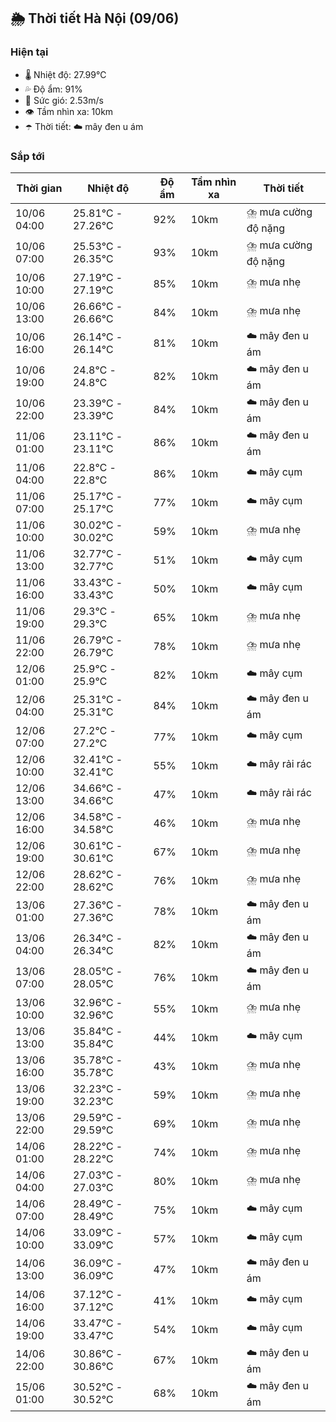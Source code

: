 ## 🌦️ Thời tiết Hà Nội (09/06)

### Hiện tại

- 🌡️ Nhiệt độ: 27.99℃
- 💦 Độ ẩm: 91%
- 💨 Sức gió: 2.53m/s
- 👁️ Tầm nhìn xa: 10km
- ☂️ Thời tiết: ☁️ mây đen u ám

### Sắp tới

| Thời gian | Nhiệt độ | Độ ẩm | Tầm nhìn xa | Thời tiết |
| --- | --- | --- | --- | --- |
| 10/06 04:00 | 25.81℃ - 27.26℃ | 92% | 10km | ⛈️ mưa cường độ nặng |
| 10/06 07:00 | 25.53℃ - 26.35℃ | 93% | 10km | ⛈️ mưa cường độ nặng |
| 10/06 10:00 | 27.19℃ - 27.19℃ | 85% | 10km | ⛈️ mưa nhẹ |
| 10/06 13:00 | 26.66℃ - 26.66℃ | 84% | 10km | ⛈️ mưa nhẹ |
| 10/06 16:00 | 26.14℃ - 26.14℃ | 81% | 10km | ☁️ mây đen u ám |
| 10/06 19:00 | 24.8℃ - 24.8℃ | 82% | 10km | ☁️ mây đen u ám |
| 10/06 22:00 | 23.39℃ - 23.39℃ | 84% | 10km | ☁️ mây đen u ám |
| 11/06 01:00 | 23.11℃ - 23.11℃ | 86% | 10km | ☁️ mây đen u ám |
| 11/06 04:00 | 22.8℃ - 22.8℃ | 86% | 10km | ☁️ mây cụm |
| 11/06 07:00 | 25.17℃ - 25.17℃ | 77% | 10km | ☁️ mây cụm |
| 11/06 10:00 | 30.02℃ - 30.02℃ | 59% | 10km | ⛈️ mưa nhẹ |
| 11/06 13:00 | 32.77℃ - 32.77℃ | 51% | 10km | ☁️ mây cụm |
| 11/06 16:00 | 33.43℃ - 33.43℃ | 50% | 10km | ☁️ mây cụm |
| 11/06 19:00 | 29.3℃ - 29.3℃ | 65% | 10km | ⛈️ mưa nhẹ |
| 11/06 22:00 | 26.79℃ - 26.79℃ | 78% | 10km | ⛈️ mưa nhẹ |
| 12/06 01:00 | 25.9℃ - 25.9℃ | 82% | 10km | ☁️ mây cụm |
| 12/06 04:00 | 25.31℃ - 25.31℃ | 84% | 10km | ☁️ mây đen u ám |
| 12/06 07:00 | 27.2℃ - 27.2℃ | 77% | 10km | ☁️ mây cụm |
| 12/06 10:00 | 32.41℃ - 32.41℃ | 55% | 10km | ☁️ mây rải rác |
| 12/06 13:00 | 34.66℃ - 34.66℃ | 47% | 10km | ☁️ mây rải rác |
| 12/06 16:00 | 34.58℃ - 34.58℃ | 46% | 10km | ⛈️ mưa nhẹ |
| 12/06 19:00 | 30.61℃ - 30.61℃ | 67% | 10km | ⛈️ mưa nhẹ |
| 12/06 22:00 | 28.62℃ - 28.62℃ | 76% | 10km | ⛈️ mưa nhẹ |
| 13/06 01:00 | 27.36℃ - 27.36℃ | 78% | 10km | ☁️ mây đen u ám |
| 13/06 04:00 | 26.34℃ - 26.34℃ | 82% | 10km | ☁️ mây đen u ám |
| 13/06 07:00 | 28.05℃ - 28.05℃ | 76% | 10km | ☁️ mây đen u ám |
| 13/06 10:00 | 32.96℃ - 32.96℃ | 55% | 10km | ⛈️ mưa nhẹ |
| 13/06 13:00 | 35.84℃ - 35.84℃ | 44% | 10km | ☁️ mây cụm |
| 13/06 16:00 | 35.78℃ - 35.78℃ | 43% | 10km | ⛈️ mưa nhẹ |
| 13/06 19:00 | 32.23℃ - 32.23℃ | 59% | 10km | ⛈️ mưa nhẹ |
| 13/06 22:00 | 29.59℃ - 29.59℃ | 69% | 10km | ⛈️ mưa nhẹ |
| 14/06 01:00 | 28.22℃ - 28.22℃ | 74% | 10km | ⛈️ mưa nhẹ |
| 14/06 04:00 | 27.03℃ - 27.03℃ | 80% | 10km | ⛈️ mưa nhẹ |
| 14/06 07:00 | 28.49℃ - 28.49℃ | 75% | 10km | ☁️ mây cụm |
| 14/06 10:00 | 33.09℃ - 33.09℃ | 57% | 10km | ☁️ mây cụm |
| 14/06 13:00 | 36.09℃ - 36.09℃ | 47% | 10km | ☁️ mây đen u ám |
| 14/06 16:00 | 37.12℃ - 37.12℃ | 41% | 10km | ☁️ mây cụm |
| 14/06 19:00 | 33.47℃ - 33.47℃ | 54% | 10km | ☁️ mây cụm |
| 14/06 22:00 | 30.86℃ - 30.86℃ | 67% | 10km | ☁️ mây đen u ám |
| 15/06 01:00 | 30.52℃ - 30.52℃ | 68% | 10km | ☁️ mây đen u ám |
